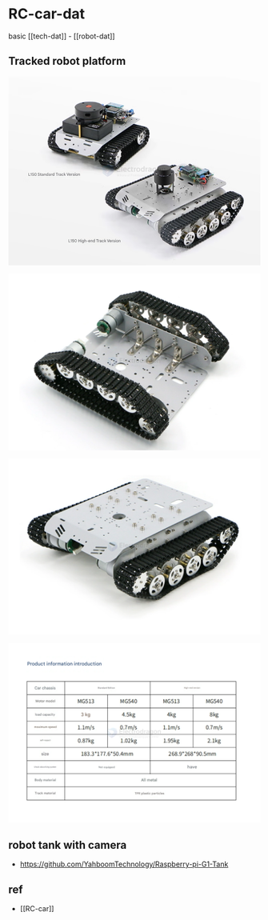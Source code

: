 
# RC-car-dat

basic [[tech-dat]] - [[robot-dat]]

## Tracked robot platform 

![](2025-03-25-15-02-19.png)

![](2025-03-25-15-01-11.png)


![](2025-03-25-15-00-49.png)

![](2025-03-25-15-00-18.png)


## robot tank with camera 

- https://github.com/YahboomTechnology/Raspberry-pi-G1-Tank




## ref 

- [[RC-car]]
